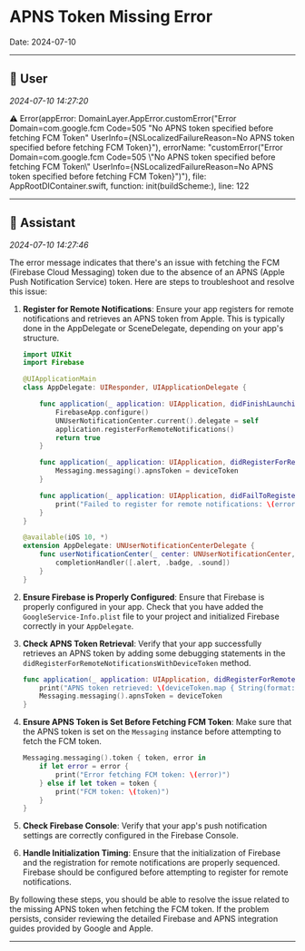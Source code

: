 # APNS Token Missing Error

Date: 2024-07-10

---

## 👤 User
*2024-07-10 14:27:20*

⚠️ Error(appError: DomainLayer.AppError.customError("Error Domain=com.google.fcm Code=505 \"No APNS token specified before fetching FCM Token\" UserInfo={NSLocalizedFailureReason=No APNS token specified before fetching FCM Token}"), errorName: "customError(\"Error Domain=com.google.fcm Code=505 \\\"No APNS token specified before fetching FCM Token\\\" UserInfo={NSLocalizedFailureReason=No APNS token specified before fetching FCM Token}\")"), file: AppRootDIContainer.swift, function: init(buildScheme:), line: 122

---

## 🤖 Assistant
*2024-07-10 14:27:46*

The error message indicates that there's an issue with fetching the FCM (Firebase Cloud Messaging) token due to the absence of an APNS (Apple Push Notification Service) token. Here are steps to troubleshoot and resolve this issue:

1. **Register for Remote Notifications**:
   Ensure your app registers for remote notifications and retrieves an APNS token from Apple. This is typically done in the AppDelegate or SceneDelegate, depending on your app's structure.

   ```swift
   import UIKit
   import Firebase

   @UIApplicationMain
   class AppDelegate: UIResponder, UIApplicationDelegate {
   
       func application(_ application: UIApplication, didFinishLaunchingWithOptions launchOptions: [UIApplication.LaunchOptionsKey: Any]?) -> Bool {
           FirebaseApp.configure()
           UNUserNotificationCenter.current().delegate = self
           application.registerForRemoteNotifications()
           return true
       }

       func application(_ application: UIApplication, didRegisterForRemoteNotificationsWithDeviceToken deviceToken: Data) {
           Messaging.messaging().apnsToken = deviceToken
       }
   
       func application(_ application: UIApplication, didFailToRegisterForRemoteNotificationsWithError error: Error) {
           print("Failed to register for remote notifications: \(error.localizedDescription)")
       }
   }

   @available(iOS 10, *)
   extension AppDelegate: UNUserNotificationCenterDelegate {
       func userNotificationCenter(_ center: UNUserNotificationCenter, willPresent notification: UNNotification, withCompletionHandler completionHandler: @escaping (UNNotificationPresentationOptions) -> Void) {
           completionHandler([.alert, .badge, .sound])
       }
   }
   ```

2. **Ensure Firebase is Properly Configured**:
   Ensure that Firebase is properly configured in your app. Check that you have added the `GoogleService-Info.plist` file to your project and initialized Firebase correctly in your `AppDelegate`.

3. **Check APNS Token Retrieval**:
   Verify that your app successfully retrieves an APNS token by adding some debugging statements in the `didRegisterForRemoteNotificationsWithDeviceToken` method.

   ```swift
   func application(_ application: UIApplication, didRegisterForRemoteNotificationsWithDeviceToken deviceToken: Data) {
       print("APNS token retrieved: \(deviceToken.map { String(format: "%02.2hhx", $0) }.joined())")
       Messaging.messaging().apnsToken = deviceToken
   }
   ```

4. **Ensure APNS Token is Set Before Fetching FCM Token**:
   Make sure that the APNS token is set on the `Messaging` instance before attempting to fetch the FCM token.

   ```swift
   Messaging.messaging().token { token, error in
       if let error = error {
           print("Error fetching FCM token: \(error)")
       } else if let token = token {
           print("FCM token: \(token)")
       }
   }
   ```

5. **Check Firebase Console**:
   Verify that your app's push notification settings are correctly configured in the Firebase Console.

6. **Handle Initialization Timing**:
   Ensure that the initialization of Firebase and the registration for remote notifications are properly sequenced. Firebase should be configured before attempting to register for remote notifications.

By following these steps, you should be able to resolve the issue related to the missing APNS token when fetching the FCM token. If the problem persists, consider reviewing the detailed Firebase and APNS integration guides provided by Google and Apple.

---

